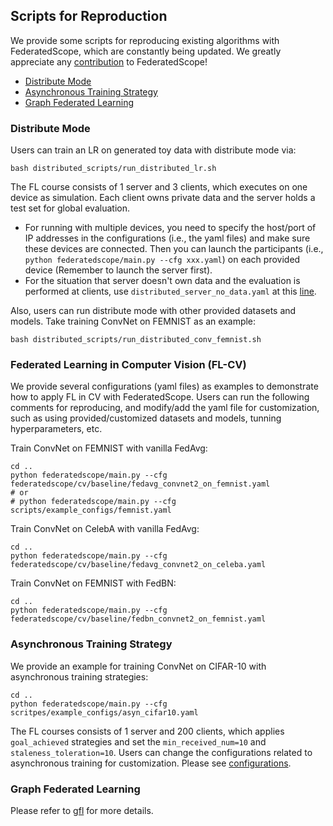 ## Scripts for Reproduction
We provide some scripts for reproducing existing algorithms with FederatedScope, which are constantly being updated.
We greatly appreciate any [contribution](https://federatedscope.io/docs/contributor/) to FederatedScope!

- [Distribute Mode](#distribute-mode)
- [Asynchronous Training Strategy](#asynchronous-training-strategy)
- [Graph Federated Learning](#graph-federated-learning)

### Distribute Mode
Users can train an LR on generated toy data with distribute mode via:
```shell script
bash distributed_scripts/run_distributed_lr.sh 
```
The FL course consists of 1 server and 3 clients, which executes on one device as simulation. Each client owns private data and the server holds a test set for global evaluation.
- For running with multiple devices, you need to specify the host/port of IP addresses in the configurations (i.e., the yaml files) and make sure these devices are connected.
Then you can launch the participants (i.e., `python federatedscope/main.py --cfg xxx.yaml`) on each provided device (Remember to launch the server first).
- For the situation that server doesn't own data and the evaluation is performed at clients, use `distributed_server_no_data.yaml` at this [line](https://github.com/alibaba/FederatedScope/blob/master/scripts/distributed_scripts/run_distributed_lr.sh#L11).

Also, users can run distribute mode with other provided datasets and models. Take training ConvNet on FEMNIST as an example:
```shell script
bash distributed_scripts/run_distributed_conv_femnist.sh 
```

### Federated Learning in Computer Vision (FL-CV)
We provide several configurations (yaml files) as examples to demonstrate how to apply FL in CV with FederatedScope.
Users can run the following comments for reproducing, and modify/add the yaml file for customization, such as using provided/customized datasets and models, tunning hyperparameters, etc.

Train ConvNet on FEMNIST with vanilla FedAvg:
```shell script
cd ..
python federatedscope/main.py --cfg federatedscope/cv/baseline/fedavg_convnet2_on_femnist.yaml
# or 
# python federatedscope/main.py --cfg scripts/example_configs/femnist.yaml
```

Train ConvNet on CelebA with vanilla FedAvg:
```shell script
cd ..
python federatedscope/main.py --cfg federatedscope/cv/baseline/fedavg_convnet2_on_celeba.yaml
```

Train ConvNet on FEMNIST with FedBN:
```shell script
cd ..
python federatedscope/main.py --cfg federatedscope/cv/baseline/fedbn_convnet2_on_femnist.yaml
```

### Asynchronous Training Strategy
We provide an example for training ConvNet on CIFAR-10 with asynchronous training strategies:
```shell script
cd ..
python federatedscope/main.py --cfg scritpes/example_configs/asyn_cifar10.yaml
```
The FL courses consists of 1 server and 200 clients, which applies `goal_achieved` strategies and set the `min_received_num=10` and `staleness_toleration=10`.
Users can change the configurations related to asynchronous training for customization. Please see [configurations](https://github.com/alibaba/FederatedScope/tree/master/federatedscope/core/configs).

### Graph Federated Learning
Please refer to [gfl](https://github.com/alibaba/FederatedScope/tree/master/federatedscope/gfl) for more details.

